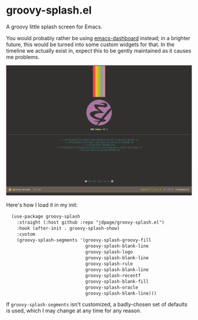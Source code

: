# groovy-splash.el

A groovy little splash screen for Emacs.

You would probably rather be using
[emacs-dashboard](https://github.com/emacs-dashboard/emacs-dashboard) instead; in a
brighter future, this would be turned into some custom widgets for that. In the timeline
we actually exist in, expect this to be gently maintained as it causes me problems.

![Screenshot](etc/screenshot.png)

Here's how I load it in my init:

```elisp
  (use-package groovy-splash
    :straight (:host github :repo "jdpage/groovy-splash.el")
    :hook (after-init . groovy-splash-show)
    :custom
    (groovy-splash-segments '(groovy-splash-groovy-fill
                              groovy-splash-blank-line
                              groovy-splash-logo
                              groovy-splash-blank-line
                              groovy-splash-rule
                              groovy-splash-blank-line
                              groovy-splash-recentf
                              groovy-splash-blank-fill
                              groovy-splash-oracle
                              groovy-splash-blank-line)))
```

If `groovy-splash-segments` isn't customized, a badly-chosen set of defaults is used,
which I may change at any time for any reason.
